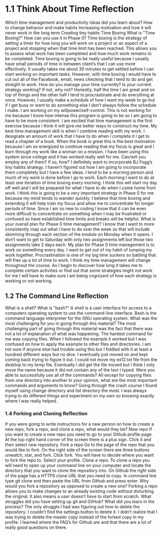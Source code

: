 # 1.1 Think About Time Reflection
Which time management and productivity ideas did you learn about? How to change behavior and make habits Increasing motivation and how it will never work in the long term Creating tiny habits Time Boxing What is "Time Boxing?" How can you use it in Phase 0? Time boxing is the strategy of setting a timer for how long you will work on a project or an aspect of a project and stopping when that time limit has been reached. This allows you to assess what work has been completed and how much work remains to be completed. Time boxing is going to be really useful because I usually have small periods of time in between client’s that I can use more effectively. It usually takes me about 30 minutes to get settled before I can start working on important tasks. However, with time boxing I would have to cut out all of the Facebook, email, news checking that I tend to do and get straight to work.
How do you manage your time currently? Is your current strategy working? If not, why not? Honestly, half the time I am great and on top of things and the other half I tend to procrastinate and do everything at once. However, I usually make a schedule of how I want my week to go but if I get busy or want to do something else I don’t always follow the schedule I make. I am working on my willpower/self-control. This is not working for me because I know how intense this program is going to be so I am going to have to be more consistent. I am excited that time management is the first exercise because I think it will give me better ways to construct my time. My best time management skill is when I combine reading with my work. I designate an amount of work that I have to do when I complete it I get to read a chapter of a book. When the book is great this is the best motivation because I am so energized to continue reading that my focus is great and I burn through my work like a woman on a mission. I have been using this system since college and it has worked really well for me. Can/will you employ any of them? If so, how? I definitely want to incorporate BJ Fogg’s tiny habits strategy. I haven’t figured out how I am going to incorporate them completely but I have a few ideas. I tend to be a morning person and much of my work is done before I go to work. Each morning I want to do at least one iteration of time boxing every morning. I think this will start my day off well and I will be prepared for what I have to do when I come home from work.
I think this is going to be a very important strategy in Phase 0 for me because my mind tends to wander quickly. I believe that time boxing and extending it will help train my focus and allow me to concentrate for longer periods of time. Since I am so new to coding I know that it can be even more difficult to concentrate on something when I may be frustrated or confused so have established time limits and breaks will be helpful. What is your overall plan for Phase 0 time management? I know that I want to more consistently map out what I have to do over the week so that will include skimming through each section of the module on Monday when it opens. I don’t want to get to Saturday with only two assignments left but those two assignments take 2 days each. My plan for Phase 0 time management is to work on something every day. I want to get out of my habit of lumping my work together. Procrastination is one of my big time suckers so battling that will free up a lot of time to work. I think my time management will change throughout the course. As I begin to discover how long it takes me to complete certain activities or find out that some strategies might not work for me I will have to make sure I am being cognizant of how each strategy is working or not working.
## 1.2 The Command Line Reflection
What is a shell? What is "bash?" A shell is a user interface for access to a computers operating system to use the command-line interface. Bash is the command language interpreter for the GNU operating system. What was the most challenging for you in going through this material? The most challenging part of going through this material was the fact that there was not a lot of explanation of what was happening. The hardest command for me was copying files. When I followed the example it worked but I was confused on how to apply the example to other files and directories. I am not sure if anyone else had trouble using this but I fiddled with it at least a hundred different ways but no dice. I eventually just moved on and kept coming back trying to figure it out. I could not move my ex12.txt file from the desktop to my temp file. Eventually I did get the file moved but I think I only move the name because it did not contain any of the text I typed. Were you able to successfully use all of the commands? All except for copying files from one directory into another In your opinion, what are the most important commands and arguments to know? Going through the crash course I found myself using change directory and list directory the most. I was always trying to do different things and experiment on my own so knowing exactly where I was really helped.
### 1.4 Forking and Cloning Reflection
If you were going to write instructions for a new person on how to create a new repo, fork a repo, and clone a repo, what would they be? New repo If you want to create a new repo you need to go to your Github profile page. At the top right hand corner of the screen there is a plus sign. Click it and then select new repository. Fork a repo Go to the page of the repo that you would like to fork. On the right side of the screen there are three buttons unwatch, star, and fork. Click fork. You will have to decide where you want to fork the repo to. Select your profile. Clone a repo. To clone a repo you will need to open up your command line on your computer and locate the directory that you want to clone the repository into. On Github the right side of the page has a HTTPS clone URL that you need to copy. In command line type git clone and then paste the URL from Github and press enter. Why would you fork a repository as opposed to create a new one? Forking a repo allows you to make changes to an already existing code without disturbing the original. It also means a user doesn’t have to start from scratch. What struggles did you have setting up git and GitHub? What did you learn in the process? The only struggle I had was figuring out how to delete the repository. I couldn’t find the settings button to delete it. I didn’t realize that I was trying to delete the master copy instead of the forked copy in my profile. I learned where the FAQ’s for Github are and that there are a lot of really good questions on there.